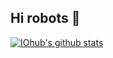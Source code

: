 ## Hi robots 👋

<!--
**iohub/iohub** is a ✨ _special_ ✨ repository because its `README.md` (this file) appears on your GitHub profile.

Here are some ideas to get you started:

- 🔭 I’m currently working on ...
- 🌱 I’m currently learning ...
- 👯 I’m looking to collaborate on ...
- 🤔 I’m looking for help with ...
- 💬 Ask me about ...
- 📫 How to reach me: ...
- 😄 Pronouns: ...
- ⚡ Fun fact: ...
-->

[![IOhub's github stats](https://github-readme-stats.vercel.app/api?username=iohub "![IOhub's github stats")](https://github.com/iohub/github-readme-stats)
